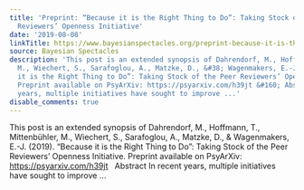 ```yaml
---
title: 'Preprint: “Because it is the Right Thing to Do”: Taking Stock of the Peer
  Reviewers’ Openness Initiative'
date: '2019-08-08'
linkTitle: https://www.bayesianspectacles.org/preprint-because-it-is-the-right-thing-to-do-taking-stock-of-the-peer-reviewers-openness-initiative/
source: Bayesian Spectacles
description: 'This post is an extended synopsis of Dahrendorf, M., Hoffmann, T., Mittenbühler,
  M., Wiechert, S., Sarafoglou, A., Matzke, D., &#38; Wagenmakers, E.-J. (2019). “Because
  it is the Right Thing to Do”: Taking Stock of the Peer Reviewers’ Openness Initiative.
  Preprint available on PsyArXiv: https://psyarxiv.com/h39jt &#160; Abstract In recent
  years, multiple initiatives have sought to improve ...'
disable_comments: true
---
```

This post is an extended synopsis of Dahrendorf, M., Hoffmann, T., Mittenbühler, M., Wiechert, S., Sarafoglou, A., Matzke, D., &#38; Wagenmakers, E.-J. (2019). “Because it is the Right Thing to Do”: Taking Stock of the Peer Reviewers’ Openness Initiative. Preprint available on PsyArXiv: https://psyarxiv.com/h39jt &#160; Abstract In recent years, multiple initiatives have sought to improve ...